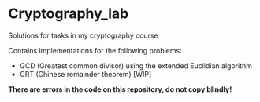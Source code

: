 # Cryptography_lab
Solutions for tasks in my cryptography course 

Contains implementations for the following problems:

- GCD (Greatest common divisor) using the extended Euclidian algorithm
- CRT (Chinese remainder theorem) [WIP]

**There are errors in the code on this repository, do not copy blindly!**
